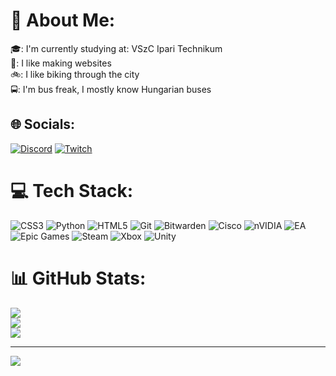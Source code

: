 # 💫 About Me:
🎓: I'm currently studying at: VSzC Ipari Technikum<br>💬: I like making websites<br>🚲: I like biking through the city<br>🚍: I'm bus freak, I mostly know Hungarian buses


## 🌐 Socials:
[![Discord](https://img.shields.io/badge/Discord-%237289DA.svg?logo=discord&logoColor=white)](https://discord.gg/kkdavidd) [![Twitch](https://img.shields.io/badge/Twitch-%239146FF.svg?logo=Twitch&logoColor=white)](https://twitch.tv/kkdavid_) 

# 💻 Tech Stack:
![CSS3](https://img.shields.io/badge/css3-%231572B6.svg?style=for-the-badge&logo=css3&logoColor=white) ![Python](https://img.shields.io/badge/python-3670A0?style=for-the-badge&logo=python&logoColor=ffdd54) ![HTML5](https://img.shields.io/badge/html5-%23E34F26.svg?style=for-the-badge&logo=html5&logoColor=white) ![Git](https://img.shields.io/badge/git-%23F05033.svg?style=for-the-badge&logo=git&logoColor=white) ![Bitwarden](https://img.shields.io/badge/bitwarden-%23175DDC.svg?style=for-the-badge&logo=bitwarden&logoColor=white) ![Cisco](https://img.shields.io/badge/cisco-%23049fd9.svg?style=for-the-badge&logo=cisco&logoColor=black) ![nVIDIA](https://img.shields.io/badge/nVIDIA-%2376B900.svg?style=for-the-badge&logo=nVIDIA&logoColor=white) ![EA](https://img.shields.io/badge/ea-%23000000.svg?style=for-the-badge&logo=ea&logoColor=white) ![Epic Games](https://img.shields.io/badge/epicgames-%23313131.svg?style=for-the-badge&logo=epicgames&logoColor=white) ![Steam](https://img.shields.io/badge/steam-%23000000.svg?style=for-the-badge&logo=steam&logoColor=white) ![Xbox](https://img.shields.io/badge/xbox-%23107C10.svg?style=for-the-badge&logo=xbox&logoColor=white) ![Unity](https://img.shields.io/badge/unity-%23000000.svg?style=for-the-badge&logo=unity&logoColor=white)
# 📊 GitHub Stats:
![](https://github-readme-stats.vercel.app/api?username=KKDavidd&theme=dark&hide_border=false&include_all_commits=true&count_private=true)<br/>
![](https://github-readme-streak-stats.herokuapp.com/?user=KKDavidd&theme=dark&hide_border=false)<br/>
![](https://github-readme-stats.vercel.app/api/top-langs/?username=KKDavidd&theme=dark&hide_border=false&include_all_commits=true&count_private=true&layout=compact)

---
[![](https://visitcount.itsvg.in/api?id=KKDavidd&icon=0&color=0)](https://visitcount.itsvg.in)

<!-- Proudly created with GPRM ( https://gprm.itsvg.in ) -->
